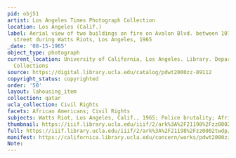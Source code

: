 ```yaml
---
pid: obj51
artist: Los Angeles Times Photograph Collection
location: Los Angeles (Calif.)
label: Aerial view of two buildings on fire on Avalon Blvd. between 107th and 108th
  street during Watts Riots, Los Angeles, 1965
_date: '08-15-1965'
object_type: photograph
current_location: University of California, Los Angeles. Library. Department of Special
  Collections
source: https://digital.library.ucla.edu/catalog/pdwt2000zz-89112
copyright_status: copyrighted
order: '50'
layout: lahousing_item
collection: qatar
ucla_collection: Civil Rights
facets: African Americans; Civil Rights
subjects: Watts Riot, Los Angeles, Calif., 1965; Police brutality; African Americans
thumbnail: https://iiif.library.ucla.edu/iiif/2/ark%3A%2F21198%2Fzz0002twdp/full/250,/0/default.jpg
full: https://iiif.library.ucla.edu/iiif/2/ark%3A%2F21198%2Fzz0002twdp/full/600,/0/default.jpg
manifest: https://californica.library.ucla.edu/concern/works/pdwt2000zz-89112/manifest?manifest=https://californica.library.ucla.edu/concern/works/pdwt2000zz-89112/manifest
Note:
---
```

